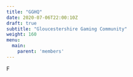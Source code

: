 ```yaml
---
title: "GGHQ"
date: 2020-07-06T22:00:10Z
draft: true
subtitle: "Gloucestershire Gaming Community"
weight: 160
menu:
  main:
    parent: 'members'
---
```

F
